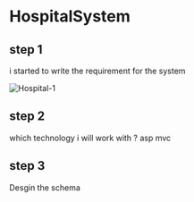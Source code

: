 # HospitalSystem
## step 1
i started to write the  requirement for the system

![Hospital-1](https://github.com/MahmoudYazid/HospitalSystem/assets/60329627/109dfabc-83d4-4cfa-8aed-f03c677b6aa3)

## step 2 
which technology i will work with ? asp mvc

## step 3 
Desgin the schema



